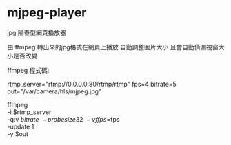 # mjpeg-player

jpg 陽春型網頁播放器

由 ffmpeg 轉出來的jpg格式在網頁上播放
自動調整圖片大小
且會自動偵測視窗大小是否改變

ffmpeg 程式碼:

rtmp_server="rtmp://0.0.0.0:80/rtmp/rtmp"
fps=4
bitrate=5
out="/var/camera/hls/mjpeg.jpg"

ffmpeg \
    -i $rtmp_server \
    -q:v $bitrate \
    -probesize 32 \
    -vf fps=$fps \
    -update 1 \
    -y $out

